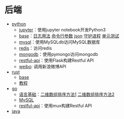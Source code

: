 # 后端

- [python](python/)
  - [jupyter](jupyter)：使用jupyter notebook开发Python3
  - [base](base)：[日志用法](base/log.py) [命令行参数](base/cmdline.py) [json](base/json-sample.py) [守护进程](base/daemon.py) [单元测试](base/base_test.py)
  - [mysql](mysql)：使用MySQLdb访问MySQL数据库
  - [redis](redis)：访问redis
  - [mongodb](mongodb)：使用pymongo访问mongodb
  - [restful-api](restful-api)：使用Flask构建Restful API
  - [weibo](weibo): 调用新浪微博API
- [rust](rust)
  - [base](rust/hello/src/main.rs)
  - [教程](https://kaisery.github.io/trpl-zh-cn/)
- [go](golang/)
  - [语言基础](golang/base)：[二维数组排序方法1](golang/base/sort1.go) [二维数组排序方法2](golang/base/sort2.go)
  - [MySQL](golang/db/mysql.go)
  - [restful-api](golang/restful-api)：使用mux构建Restful API
- [java](java)
